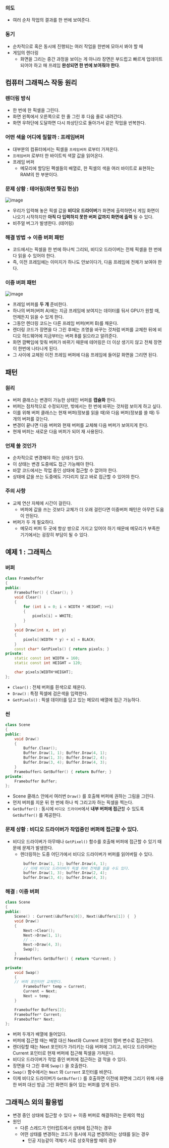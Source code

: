 
### 의도

- 여러 순차 작업의 결과를 한 번에 보여준다.

### 동기

- 순차적으로 혹은 동시에 진행되는 여러 작업을 한번에 모아서 봐야 할 때
- 게임의 렌더링
    - 화면을 그리는 중간 과정을 보이는 게 아니라 장면은 부드럽고 빠르게 업데이트 되어야 하고 매 프레임 **완성되면 한 번에 보여줘야 한다**.</br>

## 컴퓨터 그래픽스 작동 원리

### 렌더링 방식

- 한 번에 한 픽셀을 그린다.
- 화면 왼쪽에서 오른쪽으로 한 줄 그린 후 다음 줄로 내려간다.
- 화면 우하단에 도달하면 다시 좌상단으로 돌아가서 같은 작업을 반복한다.

### 어떤 색을 어디에 칠할까 : 프레임버퍼

- 대부분의 컴퓨터에서는 픽셀을 `프레임버퍼` 로부터 가져온다.
- `프레임버퍼` 로부터 한 바이트씩 색깔 값을 읽어온다.
- 프레임 버퍼
    - 메모리에 할당된 펙셀들의 배열로, 한 픽셀의 색을 여러 바이트로 표현하는 RAM의 한 부분이다.

### 문제 상황 : 테어링(화면 찢김 현상)
![image](https://github.com/user-attachments/assets/094db492-45d6-43b5-8726-040a97f80e06)
- 우리가 입력해 놓은 픽셀 값을 **비디오 드라이버**가 화면에 출력하면서 게임 화면이 나오기 시작하지만 **아직 다 입력하지 못한 버퍼 값까지 화면에 출력** 될 수 있다.
- 비주얼 버그가 발생한다. (테어링)

### 해결 방법 → 이중 버퍼 패턴
- 코드에서는 픽셀을 한 번에 하나씩 그리되, 비디오 드라이버는 전체 픽셀을 한 번에 다 읽을 수 있어야 한다.
- 즉, 이전 프레임에는 이미지가 하나도 안보이다가, 다음 프레임에 전체가 보여야 한다.

### 이중 버퍼 패턴
![image](https://github.com/user-attachments/assets/2500e923-6b7e-4646-9013-8ecfeb2d220d)
- 프레임 버퍼를 **두 개** 준비한다.
- 하나의 버퍼(버퍼 A)에는 지금 프레임에 보여지는 데이터를 둬서 GPU가 원할 때, 언제든지 읽을 수 있게 한다.
- 그동안 렌더링 코드는 다른 프레임 버퍼(버퍼 B)를 채운다.
- 렌더링 코드가 장면을 다 그린 후에는 조명을 바꾸는 것처럼 버퍼를 교체한 뒤에 비디오 하드웨어에 지금부터는 버퍼 B를 읽으라고 알려준다.
- 화면 깜빡임에 맞춰 버퍼가 바뀌기 때문에 테어링은 더 이상 생기지 않고 전체 장면이 한번에 나타나게 된다.
- 그 사이에 교체된 이전 프레임 버퍼에 다음 프레임에 들어갈 화면을 그리면 된다.</br>


## 패턴

### 원리

- 버퍼 클래스는 변경이 가능한 상태인 버퍼를 **캡슐화** 한다.
- 버퍼는 점차적으로 수정되지만, 밖에서는 한 번에 바뀌는 것처럼 보이게 하고 싶다.
- 이를 위해 버퍼 클래스는 현재 버퍼(정보를 읽을 때)와 다음 버퍼(정보를 쓸 때) 두 개의 버퍼를 갖는다.
- 변경이 끝나면 다음 버퍼와 현재 버퍼를 교체해  다음 버퍼가 보여지게 한다.
- 현재 버퍼는 새로운 다음 버퍼가 되어 재 사용된다.

### 언제 쓸 것인가

- 순차적으로 변경해야 하는 상태가 있다.
- 이 상태는 변경 도중에도 접근 가능해야 한다.
- 바깥 코드에서는 작업 중인 상태에 접근할 수 없어야 한다.
- 상태에 값을 쓰는 도중에도 기다리지 않고 바로 접근할 수 있어야 한다.

### 주의 사항

- 교체 연산 자체에 시간이 걸린다.
    - 버퍼에 값을 쓰는 것보다 교체가 더 오래 걸린다면 이중버퍼 패턴은 아무런 도움이 안된다.
- 버퍼가 두 개 필요하다.
    - 메모리 버퍼 두 곳에 항상 쌍으로 가지고 있어야 하기 때문에 메모리가 부족한 기기에서는 굉장히 부담이 될 수 있다.</br>
## 예제 1 : 그래픽스

### 버퍼

```cpp
class Framebuffer 
{
public:
	Framebuffer() { Clear(); }
	void Clear() 
	{
		for (int i = 0; i < WIDTH * HEIGHT; ++i) 
		{
			pixels[i] = WHITE;
		}
	}
	void Draw(int x, int y) 
	{
		pixels[(WIDTH * y) + x] = BLACK;
	}
	const char* GetPixels() { return pixels; }
private:
	static const int WIDTH = 160;
	static const int HEIGHT = 120;

	char pixels[WIDTH*HEIGHT];
};
```

- `Clear()` : 전체 버퍼를 흰색으로 채운다.
- `Draw()` : 특정 픽셀에 검은색을 입력한다.
- `GetPixels()` : 픽셀 데이터를 담고 있는 메모리 배열에 접근 가능하다.

### 씬

```cpp
class Scene 
{
public:
	void Draw() 
	{
		Buffer.Clear();
		Buffer.Draw(1, 1); Buffer.Draw(4, 1);
		Buffer.Draw(1, 3); Buffer.Draw(2, 4);
		Buffer.Draw(3, 4); Buffer.Draw(4, 3);
	}
	Framebuffer& GetBuffer() { return Buffer; }
private:
	Framebuffer Buffer;
};
```

- Scene 클래스 안에서 여러번 `Draw()` 를 호출해 버퍼에 권하는 그림을 그린다.
- 먼저 버퍼를 지운 뒤 한 번에 하나 씩 그리고자 하는 픽셀을 찍는다.
- `GetBuffer()` : 동시에 `비디오 드라이버`에서 **내부 버퍼에 접근**할 수 있도록 `GetBuffer()` 를 제공한다.

### 문제 상황 : 비디오 드라이버가 작업중인 버퍼에 접근할 수 있다.

- 비디오 드라이버가 아무때나 `GetPixel()` 함수를 호출해 버퍼에 접근할 수 있기 때문에 문제가 발생한다.
    - 렌더링하는 도중 어딘가에서 비디오 드라이버가 버퍼를 읽어버릴 수 있다.

```cpp
		buffer.Draw(1, 1); buffer.Draw(4, 1);
		// 이때 비디오 드라이버가 픽셀 퍼버 전체를 읽을 수도 있다.
		buffer.Draw(1, 3); buffer.Draw(2, 4);
		buffer.Draw(3, 4); buffer.Draw(4, 3);
```

### 해결 : 이중 버퍼

```cpp
class Scene 
{
public:
	Scene() : Current(&Buffers[0]), Next(&Buffers[1]) {  }
	void Draw() 
	{
		Next->Clear();
		Next->Draw(1, 1);
		// ... 
		Next->Draw(4, 3);
		Swap();
	}
	Framebuffer& GetBuffer() { return *Current; }

private:
	void Swap() 
	{
	// 버퍼 포인터만 교체한다.
		Framebuffer* temp = Current;
		Current = Next;
		Next = temp;
	}

	Framebuffer Buffers[2];
	Framebuffer* Current;
	Framebuffer* Next;
};
```

- 버퍼 두개가 배열에 들어있다.
- 버퍼에 접근할 때는 배열 대신 Next와 Current 포인터 멤버 변수로 접근한다.
- 렌더링할 때는 Next 포인터가 가리키는 다음 버퍼에 그리고, 비디오 드라이버는 Current 포인터로 현재 버퍼에 접근해 픽셀을 가져온다.
- 비디오 드라이버가 작업 중인 버퍼에 접근하는 걸 막을 수 있다.
- 장면을 다 그린 후에 `Swap()` 을 호출한다.
- `Swap()` 함수에서는 `Next` 와  `Current` 포인터를 바꾼다.
- 이제 비디오 드라이버가 `GetBuffer()` 를 호출하면 이전에 화면에 그리기 위해 사용한 버퍼 대신 방금 그린 화면이 들어 있는 버퍼를 얻게 된다.</br>

## 그래픽스 외의 활용법

- 변경 중인 상태에 접근할 수 있다 ← 이중 버퍼로 해결하려는 문제의 핵심
- 원인
    - 다른 스레드가 인터럽트에서 상태에 접근하는 경우
    - 어떤 상태를 변경하는 코드가 동시에 지금 변경하려는 상태를 읽는 경우
        - 인공 지능같이 객체가 서로 상호작용할 때의 경우
